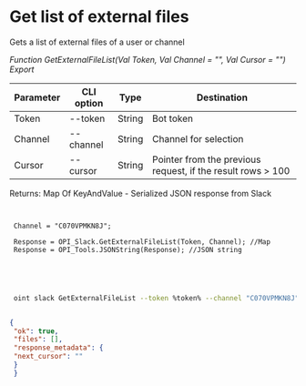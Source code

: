 ﻿---
sidebar_position: 1
---

# Get list of external files
 Gets a list of external files of a user or channel


*Function GetExternalFileList(Val Token, Val Channel = "", Val Cursor = "") Export*

 | Parameter | CLI option | Type | Destination |
 |-|-|-|-|
 | Token | --token | String | Bot token |
 | Channel | --channel | String | Channel for selection |
 | Cursor | --cursor | String | Pointer from the previous request, if the result rows > 100 |

 
 Returns: Map Of KeyAndValue - Serialized JSON response from Slack

```bsl title="Code example"
	
 
 Channel = "C070VPMKN8J";
 
 Response = OPI_Slack.GetExternalFileList(Token, Channel); //Map
 Response = OPI_Tools.JSONString(Response); //JSON string
 
 
	
```

```sh title="CLI command example"
 
 oint slack GetExternalFileList --token %token% --channel "C070VPMKN8J" --cursor %cursor%


```


```json title="Result"

{
 "ok": true,
 "files": [],
 "response_metadata": {
 "next_cursor": ""
 }
 }

```
